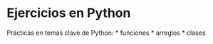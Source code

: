 # Ejercicios en Python

Prácticas en temas clave de Python:
    * funciones
    * arreglos
    * clases
